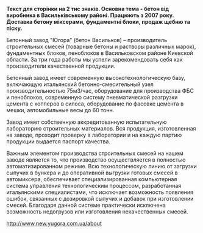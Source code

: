 __Текст для сторінки на 2 тис знаків.
Основна тема - бетон від виробника в Васильківському районі. Працюють з 2007 року. Доставка бетону міксерами, фундаментні блоки, продаж щебню та піску.__

Бетонный завод "Югора" (бетон Васильков) –  производитель строительных смесей (товарные бетоны и растворы различных марок), фундаментных блоков, пеноблоков в Васильковском районе Киевской области. За три года работы мы успели зарекомендовать себя как производители качественной продукции.

Бетонный завод имеет современную высокотехнологическую базу, включающую итальянский бетонно-смесительный узел производительностью 75м3/час, оборудование для производства ФБС и пеноблоков, современную систему пневматической разгрузки цемента с хопперов в силоса, оборудование по фасовке цемента в мешки, автомобильные весы до 60 тонн.

Завод имеет собственную аккредитованную испытательную лабораторию строительных материалов. Вся продукция, изготовленная на заводе, проходит проверку в лаборатории и на каждую партию продукции выдается паспорт качества.

Важным элементом производства строительных смесей на нашем заводе является то, что производство осуществляется в полностью автоматизированном режиме. Всю технологическую линию от загрузки сыпучих в бункера и до оперативной выгрузки готовых смесей в автомиксера, обеспечивает специализированная компьютерная система управления технологическим процессом, разработанная итальянскими специалистами, что исключает возможность появления ошибок, связанных c дозировкой сыпучих и добавок при изготовлении смесей. Благодаря данной системе практически исключена возможность недогрузов или изготовления некачественных смесей.

http://www.new.yugora.com.ua/about
